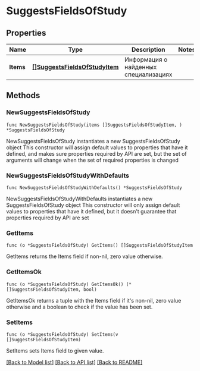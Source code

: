 # SuggestsFieldsOfStudy

## Properties

Name | Type | Description | Notes
------------ | ------------- | ------------- | -------------
**Items** | [**[]SuggestsFieldsOfStudyItem**](SuggestsFieldsOfStudyItem.md) | Информация о найденных специализациях | 

## Methods

### NewSuggestsFieldsOfStudy

`func NewSuggestsFieldsOfStudy(items []SuggestsFieldsOfStudyItem, ) *SuggestsFieldsOfStudy`

NewSuggestsFieldsOfStudy instantiates a new SuggestsFieldsOfStudy object
This constructor will assign default values to properties that have it defined,
and makes sure properties required by API are set, but the set of arguments
will change when the set of required properties is changed

### NewSuggestsFieldsOfStudyWithDefaults

`func NewSuggestsFieldsOfStudyWithDefaults() *SuggestsFieldsOfStudy`

NewSuggestsFieldsOfStudyWithDefaults instantiates a new SuggestsFieldsOfStudy object
This constructor will only assign default values to properties that have it defined,
but it doesn't guarantee that properties required by API are set

### GetItems

`func (o *SuggestsFieldsOfStudy) GetItems() []SuggestsFieldsOfStudyItem`

GetItems returns the Items field if non-nil, zero value otherwise.

### GetItemsOk

`func (o *SuggestsFieldsOfStudy) GetItemsOk() (*[]SuggestsFieldsOfStudyItem, bool)`

GetItemsOk returns a tuple with the Items field if it's non-nil, zero value otherwise
and a boolean to check if the value has been set.

### SetItems

`func (o *SuggestsFieldsOfStudy) SetItems(v []SuggestsFieldsOfStudyItem)`

SetItems sets Items field to given value.



[[Back to Model list]](../README.md#documentation-for-models) [[Back to API list]](../README.md#documentation-for-api-endpoints) [[Back to README]](../README.md)


